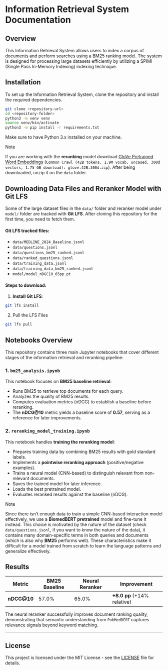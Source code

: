 # Information Retrieval System Documentation

## Overview

This Information Retrieval System allows users to index a corpus of documents and perform searches using a BM25 ranking model. The system is designed for processing large datasets efficiently by utilizing a SPIMI (Single Pass In-Memory Indexing) indexing technique.

## Installation
To set up the Information Retrieval System, clone the repository and install the required dependencies.

```bash
git clone <repository-url>
cd <repository-folder>
python3 -m venv venv
source venv/bin/activate
python3 -m pip install -r requirements.txt
```

Make sure to have Python 3.x installed on your machine.
> [!NOTE]
> If you are working with the **reranking** model download [GloVe Pretrained Word Embeddings](https://nlp.stanford.edu/projects/glove/) (`Common Crawl (42B tokens, 1.9M vocab, uncased, 300d vectors, 1.75 GB download): glove.42B.300d.zip`).
> After being downloaded, unzip it on the `data` folder.

## Downloading Data Files and Reranker Model with Git LFS

Some of the large dataset files in the `data/` folder and reranker model under `model/` folder are tracked with **Git LFS**. After cloning this repository for the first time, you need to fetch them.

#### Git LFS tracked files:
- `data/MEDLINE_2024_Baseline.jsonl`
- `data/questions.jsonl`
- `data/questions_bm25_ranked.jsonl`
- `data/ranked_questions.jsonl`
- `data/training_data.jsonl`
- `data/training_data_bm25_ranked.jsonl`
- `model/model_nDGC10_65pp.pt`

#### Steps to download:

1. **Install Git LFS**:

```bash
git lfs install
```

2. Pull the LFS Files

```bash 
git lfs pull
```

## Notebooks Overview

This repository contains three main Jupyter notebooks that cover different stages of the information retrieval and reranking pipeline:

### 1. `bm25_analysis.ipynb`
This notebook focuses on **BM25 baseline retrieval**:
- Runs BM25 to retrieve top documents for each query.
- Analyzes the quality of BM25 results.
- Computes evaluation metrics (nDCG) to establish a baseline before reranking.
- The **nDCG@10** metric yields a baseline score of **0.57**, serving as a reference for later improvements.

### 2. `reranking_model_training.ipynb`
This notebook handles **training the reranking model**:
- Prepares training data by combining BM25 results with gold standard labels.
- Implements a **pointwise reranking approach** (positive/negative examples).
- Trains a neural model (CNN-based) to distinguish relevant from non-relevant documents.
- Saves the trained model for later inference.
- Loads the best pretrained model.
- Evaluates reranked results against the baseline (nDCG).

> [!NOTE]
> Since there isn’t enough data to train a simple CNN-based interaction model effectively, we use a **BiomedBERT pretrained** model and fine-tune it instead.
> This choice is motivated by the nature of the dataset (check `data/questions.jsonl`, if you want to know the nature of the data), it contains many domain-specific terms in both queries and documents (which is also why **BM25** performs well). These characteristics make it difficult for a model trained from scratch to learn the language patterns and generalize effectively.

## Results

| Metric | BM25 Baseline | Neural Reranker | Improvement |
|--------|---------------|-----------------|-------------|
| **nDCG@10** | 57.0% | 65.0% | **+8.0 pp** (+14% relative) |

The neural reranker successfully improves document ranking quality, demonstrating that semantic understanding from `PubMedBERT` captures relevance signals beyond keyword matching.

---

## License

This project is licensed under the MIT License - see the [LICENSE](LICENSE) file for details.
